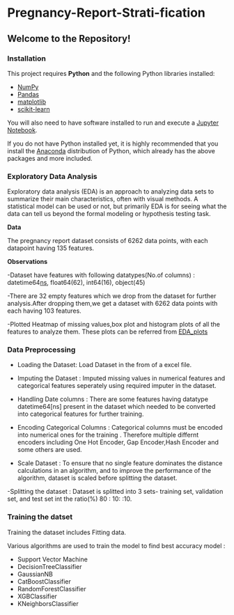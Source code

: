 # Pregnancy-Report-Strati-fication

## Welcome to the Repository!

### Installation

This project requires **Python** and the following Python libraries installed:

- [NumPy](http://www.numpy.org/)
- [Pandas](http://pandas.pydata.org/)
- [matplotlib](http://matplotlib.org/)
- [scikit-learn](http://scikit-learn.org/stable/)

You will also need to have software installed to run and execute a [Jupyter Notebook](http://jupyter.org/install.html).

If you do not have Python installed yet, it is highly recommended that you install the [Anaconda](https://www.anaconda.com/download/) distribution of Python, which already has the above packages and more included. 

### Exploratory Data Analysis

Exploratory data analysis (EDA) is an approach to analyzing data sets to summarize their main characteristics, often with visual methods. A statistical model can be used or not, but primarily EDA is for seeing what the data can tell us beyond the formal modeling or hypothesis testing task.

**Data**

The pregnancy report dataset consists of 6262 data points, with each datapoint having 135 features.

**Observations**

-Dataset have features with following datatypes(No.of columns) : datetime64[ns](12), float64(62), int64(16), object(45)

-There are 32 empty features which we drop from the dataset for further analysis.After dropping them,we get a dataset with 6262 data points with each having 103 features.

-Plotted Heatmap of missing values,box plot and histogram plots of all the features to analyze them. 
These plots can be referred from [EDA_plots](./EDA_Plots)

### Data Preprocessing

- Loading the Dataset: Load Dataset in the from of a excel file.
  
- Imputing the Dataset : Imputed missing values in numerical features and categorical features seperately using required imputer in the dataset.
  
- Handling Date columns : There are some features having datatype datetime64[ns] present in the dataset 
  which needed to be converted into categorical features for further training.
  
- Encoding Categorical Columns : Categorical columns must be encoded into numerical ones for the 
  training . Therefore multiple differnt encoders including One Hot Encoder, Gap Encoder,Hash 
  Encoder and some others are used.
  
- Scale Dataset : To ensure that no single feature dominates the distance calculations in an algorithm, 
 and to improve the performance of the algorithm, dataset is scaled before splitting the dataset.

-Splitting the dataset : Dataset is splitted into 3 sets- training set, validation set, and test set int the ratio(%) 80 : 10: :10.

### Training the datset

Training the dataset includes Fitting data.

 Various algorithms are used to train the model to find best accuracy model :

 - Support Vector Machine
 - DecisionTreeClassifier
 - GaussianNB
 - CatBoostClassifier
 - RandomForestClassifier
 - XGBClassifier
 - KNeighborsClassifier


 




